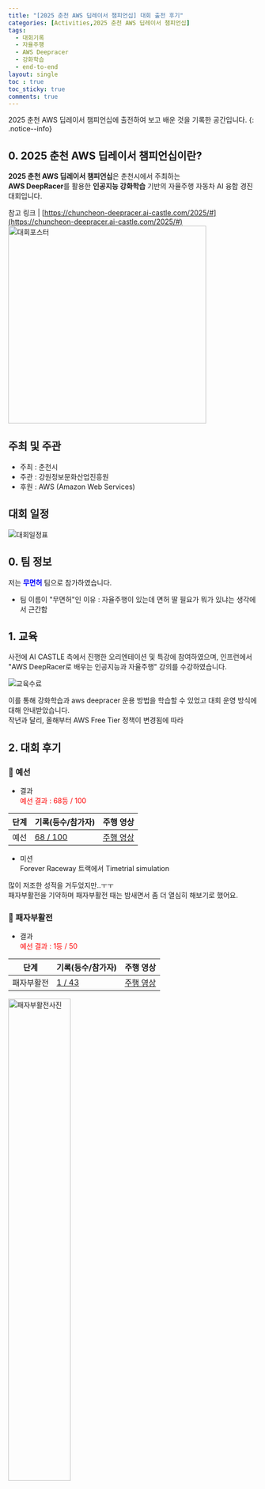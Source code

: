 ```yaml
---
title: "[2025 춘천 AWS 딥레이서 챔피언십] 대회 출전 후기"
categories: [Activities,2025 춘천 AWS 딥레이서 챔피언십]
tags:
  - 대회기록
  - 자율주행
  - AWS Deepracer
  - 강화학습
  - end-to-end
layout: single
toc : true
toc_sticky: true
comments: true
---
```


2025 춘천 AWS 딥레이서 챔피언십에 출전하여 보고 배운 것을 기록한 공간입니다. 
{: .notice--info}


## 0. 2025 춘천 AWS 딥레이서 챔피언십이란?
**2025 춘천 AWS 딥레이서 챔피언십**은 춘천시에서 주최하는 <br> **AWS DeepRacer**를 활용한 **인공지능 강화학습** 기반의 자율주행 자동차 AI 융합 경진대회입니다. 

참고 링크 | [https://chuncheon-deepracer.ai-castle.com/2025/#](https://chuncheon-deepracer.ai-castle.com/2025/#) 
<img src="/assets/images/2025aws_poster.png" alt="대회포스터" width="400">

## 주최 및 주관
- 주최 : 춘천시
- 주관 : 강원정보문화산업진흥원
- 후원 : AWS (Amazon Web Services)

## 대회 일정
![대회일정표](/assets/images/2025aws_일정표.png)


## 0. 팀 정보
저는 <span style="color:blue;">**무면허**</span>  팀으로 참가하였습니다.

- 팀 이름이 "무면허"인 이유 :
  자율주행이 있는데 면허 딸 필요가 뭐가 있냐는 생각에서 근간함


## 1. 교육
사전에 AI CASTLE 측에서 진행한 오리엔테이션 및 특강에 참여하였으며, 인프런에서 "AWS DeepRacer로 배우는 인공지능과 자율주행" 강의를 수강하였습니다. <br>

![교육수료](/assets/images/certification.png)

이를 통해 강화학습과 aws deepracer 운용 방법을 학습할 수 있었고 대회 운영 방식에 대해 안내받았습니다. <br>
작년과 달리, 올해부터 AWS Free Tier 정책이 변경됨에 따라 


## 2. 대회 후기
### 🐾 예선
- 결과<br>
<span style="color: red">예선 결과 : 68등 / 100</span>

| 단계       | 기록(등수/참가자) |주행 영상|
|------------|------------------|-|
| 예선       | [68 / 100](https://chuncheon-deepracer.ai-castle.com/2025/leaderboard/round1.html)|[주행 영상](https://pub-f629167621be47f8b772de6b0fbbe30b.r2.dev/chucheon-deepracer/2025/round1/068.mp4)|

- 미션<br>
Forever Raceway 트랙에서 Timetrial simulation <br>

많이 저조한 성적을 거두었지만..ㅜㅜ <br> 패자부활전을 기약하며 패자부활전 때는 밤새면서 좀 더 열심히 해보기로 했어요. <br>



### 🐾 패자부활전
- 결과<br>
<span style="color: red">예선 결과 : 1등 / 50</span>

| 단계       | 기록(등수/참가자) |주행 영상|
|------------|------------------|-|
| 패자부활전 | [1 / 43](https://chuncheon-deepracer.ai-castle.com/2025/leaderboard/round2b.html) |[주행 영상](https://pub-f629167621be47f8b772de6b0fbbe30b.r2.dev/chucheon-deepracer/2025/round2b/001.mp4)|

<img src="/assets/images/round2.png" alt="패자부활전사진" width="50%">

예선에 꼴찌였던 한 팀(코코테크)이 전략적으로 패자부활전에 나왔던거였나봅니다. <br>
패자부활전 상위권에서 순위경쟁을 하는 코코테크가 많이 견제되었고, 덕분에 심장을 정말 많이 졸였습니다. <br>
패자부활전에서 결승으로 올라갈 수 있는 팀은 단 한 팀뿐이라 긴장감이 극에 달했어요…ㅜㅜ <br>
마감 전날 밤에는 코코테크에게 패자부활전 1등자리를 두어번 빼앗기며 거의 밤을 새웠습니다. <br>
1등도 0.1초 이하의 차이로 간신히 지킨거라 끝까지 너무 긴장했던 나머지, 그렇게 밤을 새운 다음날에도 10시 반 수업이 있었는데, 커피 한 잔 안 마셨는데도 하나도 졸리지 않았습니다.<br>
다시 생각해도 심장떨려요.. <br>
심장약해져서 저 단명할 것 같아요.,.


### 🐾 결승전
<img src="/assets/images/poster.png" alt="무면허배너" width="50%"> <br>
저희는 다른팀들의 멋진 사진들 사이에 그림판으로 그린 사진을 걸고 출전했습니다.<br>
그래서 잘하지 못하면 그냥 웃기러 나온 팀으로 보일 것 같아서, 모쪼록 잘하고 싶었어요

<br> <br>

<img src="/assets/images/대회시상사진.png" alt="대회시상사진" width="50%">

....!!! <br>
다른 팀들이 너무 쟁쟁해보여서 사실 꼴찌가 될 수도 있겠다 걱정되었는데<br>
꼴찌는 커녕 **무려 대상을 받았어요..!!!**
<br>
대학들어와서 딴 첫 상이라 너무너무 조아요...이거 꿈인가요..ㅜㅜ
<br>
아직도 결과가 믿기지 않을 정도에요.
<br>
결승 당일 아침인터뷰에서도
<br>
“열심히 했음에 의의를 둘게요.. "라고 했었을만큼 큰 기대를 하지 않았거든요..<br>

#### 1차 테스트 주행 (09/26 금)
테스트 주행하면서 차가 한 번 벽에 박았더니.. <br>
카메라가 헐거워졌나 트랙 주행도 이상하고.... <br>
하 이게 대회 출전이 처음인지라 이상한 상태인줄 몰랐어..<br>
다음날 2차 테스트 주행하면서 그제서야 <br>
아 어제는 차가 고장난거였구나...를 알게되었어요<br> <br>
그래서 한줄요약 :<br>
하루를 날렸다고보면돼요 하하


#### 2차 테스트 주행 (09/27 토)
결승전 미션이 2개였어요<br>
미션1 : 트랙이탈없이 트랙 2바퀴 빨리 돌기<br>
미션2 : 장애물 피하면서 2바퀴 빨리돌기 <br>
<br>
미션 1은 다행히도 좀 되는가 싶었는데 <br> 미션 2는 5개의 장애물 중에 1 3 5번째 장애물에 거의 계속 부딪혔고,운 좋게 한두 개 정도만 피했던 정도였어요. <br> 1차 테스트 주행할 때 차량이 멀쩡했다면, 그래서 모델을 테스트를 하고 오늘처럼 얻는게 있었다면 참 좋았겠다 싶었어요
<br><br>

<u>그래서 테스트 주행 끝나고 숙소 돌아와서 한 짓 :</u> <br>
<span style="background-color: #fff3cd"> 마지막 테스트 주행은 1시에 끝났고, 모델 제출마감은 6시 였는데, 냅다 모델을 바꾸기로 결정..! </span> <br>
<br> 그리하여 테스트 주행도 해보지 않은 새 모델 2개 가지고 결승에 진출하는... <br>
레전드 기도메타... <br>
테스트 주행 까짓거 머릿속에서 돌렸어요 <br>
잭팟아 터져라 마인드로 결승가는 팀이 됨. <br>
지나고 생각해보니 간이 부은게 틀림없음.
<br> <br>
그렇게 제출하고 갑자기 고혈압 증상이 발병했어요.<br>
뒷통수가 깨질 것 같이 아픈 이슈로 회식도 못 가고 기절하듯 자다가 타이레놀 먹고 나아져서 나우 유 씨미2 보다가 다시 잠 <br>


### 🐾 대회 당일
우리는 패자부활전에서 올라온 팀이라, 주행 순서 선택권 따위 없었음 <br>
그래서 미션 1, 2 둘다 1빠로 주행하게 됐어요. <br>
근데 이게 무슨일.. <br>
결론 부터 말하면 1등에서 내려온적이 없는 팀이됨 <br>
간지작살 개미쳤다. <br>

<img src="/assets/images/aws_결승전결과.png" alt="결승전" width="50%">
<br> <br>
미션 1,2 모두 15분동안 진행되는데, 첫번째 미션이 시작됐는데 모델 두 개 중 하나는 조졌음. <br>
장애물 피하기용 모델이었는데 장애물은 개뿔 그냥 자기 혼자 빙글빙글 돌아서 대회 진행하시는 분도 이거맞아요..?함 ㅋㅋ<br>
<br>
남은 다른 모델 하나가 트랙이탈도 많이하긴 했지만, 그리고 우리가 완전 의도한대로 가지는 않아줬지만.. <br>
(그래서 초반에는 30몇초대가 나왔음)<br>
한 번 운 좋게 얻어걸린건지, 아니면 속도 조절을 수동으로 정말 잘했던 덕분인지, <br>
갑자기 시뮬레이션 상에서도 안 나오던 22초가 나오심..! 야호..? <br>
Time Trial은 어찌 1등을 했지만, <br> 장애물 모델이 아까 말했듯 빙글빙글 돌고나있고 망했다보니, 아직 큰 기대는 없었음.  <br>
근데 이게 무슨일이람 <br>
한 번인가 오프트랙인가 장애물을 박았나 그랬지만 얼추 잘 감..! <br>아마 첫 미션 첫 주행 때 차 재부팅하느라고 차가 빙글빙글 돌았던건가..? 싶기도 ? 에잉 몰라

<p align="center">
  <img src="/assets/images/aws_대상.png" alt="대상사진1" width="45%">
  <img src="/assets/images/aws_대상2.png" alt="대상사진2" width="45%">
</p>
<br>
그리하여 어찌저찌 얼레벌레 얼렁뚱땅 대상을 탔어요 히히

> <u> 배운점? 얻은 것? </u> <br>
> **1. 강화학습에 대해 배움** 
> - discount factor은 0에 가까울수록 현재 보상의 가치를 중시하게 되고 1에 가까울수록 미래보상을 고려하게됨
> - 크면 학습 느리지만 주행 안정성이 높아질 수 있음
> - end to end는.. 이게 진짜 될까 ..의문 <br>
> <br>
> **2. 인공지능학습에서 하이퍼파라미터들의 의미 (원래 좀 알았지만 이제 느낌 좀 더 옴)**
> - epoch : 전체 데이터셋 몇 번 반복해서 학습할지 (작으면 학습 불충분, 크면 과적합 위험)
> - learning rate : 가중치 업데이트 시 수정 강도 (경사하강법 건너뛰는 크기)
> - batch size : 경사하강법 업데이트에 사용되는 데이터샘플개수<br>
>(그치만 아직 엔트로피에 대해서는 사실 정확히 그게 뭔지 잘 감이 오지 않는다. ) <br> <br>
> **3. 시뮬레이션상과 실제는 많이 다르다 <br> (시뮬에서 좋았던 것도 실제에서 안 좋을 수 있다)**<br>
> **4. 카메라는 조도의 영향을 많이 받는 센서이다**<br>
> **5. 기타**
> - 함께 결승에 올라온 국민대 사람들과 인사했다 히히
> - 자율 주행 분야는 좁음 :: 이대회사람이 저대회에도 있고 저럼

---

아 과제가 너무 쌓였어요 ㅜㅜ
이제 과제하러 가보겟습니다.



<br>

    개인 공부 기록용 블로그입니다.
    오류나 틀린 부분이 있을 경우 언제든지 글이나 메일로 지적해주시면 감사하겠습니다! ☺

[맨 위로 이동하기](#){: .btn .btn--primary }{: .align-right}